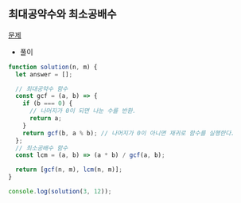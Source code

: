 ## **최대공약수와 최소공배수**

[문제](https://programmers.co.kr/learn/courses/30/lessons/12940)

- 풀이

```jsx
function solution(n, m) {
  let answer = [];

  // 최대공약수 함수
  const gcf = (a, b) => {
    if (b === 0) {
      // 나머지가 0이 되면 나눈 수를 반환.
      return a;
    }
    return gcf(b, a % b); // 나머지가 0이 아니면 재귀로 함수를 실행한다.
  };
  // 최소공배수 함수
  const lcm = (a, b) => (a * b) / gcf(a, b);

  return [gcf(n, m), lcm(n, m)];
}

console.log(solution(3, 12));
```
